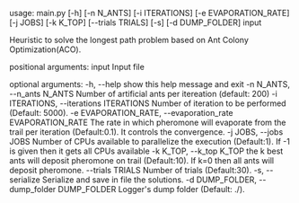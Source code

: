 usage: main.py [-h] [-n N_ANTS] [-i ITERATIONS] [-e EVAPORATION_RATE]
               [-j JOBS] [-k K_TOP] [--trials TRIALS] [-s] [-d DUMP_FOLDER]
               input

Heuristic to solve the longest path problem based on Ant Colony
Optimization(ACO).

positional arguments:
  input                 Input file

optional arguments:
  -h, --help            show this help message and exit
  -n N_ANTS, --n_ants N_ANTS
                        Number of artificial ants per itereation (default:
                        200)
  -i ITERATIONS, --iterations ITERATIONS
                        Number of iteration to be performed (Default: 5000).
  -e EVAPORATION_RATE, --evaporation_rate EVAPORATION_RATE
                        The rate in which pheromone will evaporate from the
                        trail per iteration (Default:0.1). It controls the
                        convergence.
  -j JOBS, --jobs JOBS  Number of CPUs available to parallelize the execution
                        (Default:1). If -1 is given then it gets all CPUs
                        available
  -k K_TOP, --k_top K_TOP
                        the k best ants will deposit pheromone on trail
                        (Default:10). If k=0 then all ants will deposit
                        pheromone.
  --trials TRIALS       Number of trials (Default:30).
  -s, --serialize       Serialize and save in file the solutions.
  -d DUMP_FOLDER, --dump_folder DUMP_FOLDER
                        Logger's dump folder (Default: ./).
